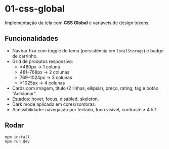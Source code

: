 # 01-css-global

Implementação da tela com **CSS Global** e variáveis de design tokens.

## Funcionalidades

- Navbar fixa com toggle de tema (persistência em `localStorage`) e badge de carrinho.
- Grid de produtos responsivo:  
  - ≤480px → 1 coluna  
  - 481–768px → 2 colunas  
  - 769–1024px → 3 colunas  
  - ≥1025px → 4 colunas
- Cards com imagem, título (2 linhas, ellipsis), preço, rating, tag e botão “Adicionar”.
- Estados: hover, focus, disabled, skeleton.
- Dark mode aplicado em cores/sombras.
- Acessibilidade: navegação por teclado, foco visível, contraste ≥ 4.5:1.

## Rodar

```bash
npm install
npm run dev

